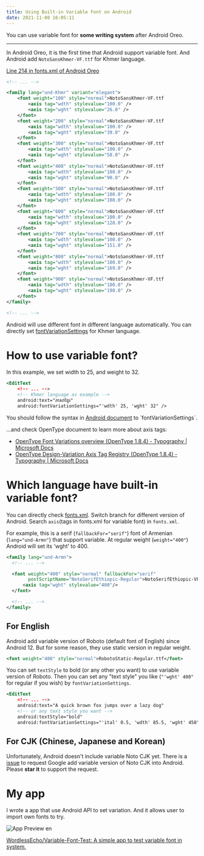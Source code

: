 ```yaml
---
title: Using Built-in Variable Font on Android
date: 2021-11-08 16:05:11
---
```


You can use variable font for **some writing system** after Android Oreo.
<!--more-->
----

In Android Oreo, it is the first time that Android support variable font. And Android add `NotoSansKhmer-VF.ttf` for Khmer language.

[Line 214 in fonts.xml of Android Oreo](https://cs.android.com/android/platform/superproject/+/android-8.0.0_r1:frameworks/base/data/fonts/fonts.xml;l=214)
```xml
<!-- ... -->

<family lang="und-Khmr" variant="elegant">
    <font weight="100" style="normal">NotoSansKhmer-VF.ttf
        <axis tag="wdth" stylevalue="100.0" />
        <axis tag="wght" stylevalue="26.0" />
    </font>
    <font weight="200" style="normal">NotoSansKhmer-VF.ttf
        <axis tag="wdth" stylevalue="100.0" />
        <axis tag="wght" stylevalue="39.0" />
    </font>
    <font weight="300" style="normal">NotoSansKhmer-VF.ttf
        <axis tag="wdth" stylevalue="100.0" />
        <axis tag="wght" stylevalue="58.0" />
    </font>
    <font weight="400" style="normal">NotoSansKhmer-VF.ttf
        <axis tag="wdth" stylevalue="100.0" />
        <axis tag="wght" stylevalue="90.0" />
    </font>
    <font weight="500" style="normal">NotoSansKhmer-VF.ttf
        <axis tag="wdth" stylevalue="100.0" />
        <axis tag="wght" stylevalue="108.0" />
    </font>
    <font weight="600" style="normal">NotoSansKhmer-VF.ttf
        <axis tag="wdth" stylevalue="100.0" />
        <axis tag="wght" stylevalue="128.0" />
    </font>
    <font weight="700" style="normal">NotoSansKhmer-VF.ttf
        <axis tag="wdth" stylevalue="100.0" />
        <axis tag="wght" stylevalue="151.0" />
    </font>
    <font weight="800" style="normal">NotoSansKhmer-VF.ttf
        <axis tag="wdth" stylevalue="100.0" />
        <axis tag="wght" stylevalue="169.0" />
    </font>
    <font weight="900" style="normal">NotoSansKhmer-VF.ttf
        <axis tag="wdth" stylevalue="100.0" />
        <axis tag="wght" stylevalue="190.0" />
    </font>
</family>

<!-- ... -->
```

Android will use different font in different language automatically. You can directly set [fontVariationSettings](https://developer.android.com/reference/android/widget/TextView#attr_android:fontVariationSettings) for Khmer language.

# How to use variable font?
In this example, we set width to 25, and weight to 32.
```xml
<EditText
    <!-- ... -->
    <!-- Khmer language as example -->
    android:text="ភាសាខ្មែរ"
    android:fontVariationSettings="'wdth' 25, 'wght' 32" />
```

You should follow the syntax in [Android document](https://developer.android.com/reference/android/widget/TextView#setFontFeatureSettings(java.lang.String)) to `fontVariationSettings`.

...and check OpenType document to learn more about axis tags:
- [OpenType Font Variations overview (OpenType 1.8.4) - Typography | Microsoft Docs](https://docs.microsoft.com/en-us/typography/opentype/spec/otvaroverview)
- [OpenType Design-Variation Axis Tag Registry (OpenType 1.8.4) - Typography | Microsoft Docs](https://docs.microsoft.com/en-us/typography/opentype/spec/dvaraxisreg)

# Which language have built-in variable font?
You can directly check [fonts.xml](https://cs.android.com/android/platform/superproject/+/master:frameworks/base/data/fonts/fonts.xml). Switch branch for different version of Android. Search `axis`(tags in fonts.xml for variable font) in `fonts.xml`.

For example, this is a serif (`fallbackFor="serif"`) font of Armenian (`lang="und-Armn"`) that support variable. At regular weight (`weight="400"`) Android will set its 'wght' to 400.
```xml
<family lang="und-Armn">
  <!-- ... -->

  <font weight="400" style="normal" fallbackFor="serif"
        postScriptName="NotoSerifEthiopic-Regular">NotoSerifEthiopic-VF.ttf
      <axis tag="wght" stylevalue="400"/>
  </font>

  <!-- ... -->
</family>
```

## For English
Android add variable version of Roboto (default font of English) since Android 12. But for some reason, they use static version in regular weight.

```xml
<font weight="400" style="normal">RobotoStatic-Regular.ttf</font>
```

You can set `textStyle` to bold (or any other you want) to use variable version of Roboto. Then you can set any "text style" you like (`"'wght' 400"` for regular if you wish) by `fontVariationSettings`.
```xml
<EditText
    <!-- ... -->
    android:text="A quick brown fox jumps over a lazy dog"
    <!-- or any text style you want -->
    android:textStyle="bold"
    android:fontVariationSettings="'ital' 0.5, 'wdth' 85.5, 'wght' 450" />
```

## For CJK (Chinese, Japanese and Korean)
Unfortunately, Android doesn't include variable Noto CJK yet. There is a [issue](https://issuetracker.google.com/issues/186033995) to request Google add variable version of Noto CJK into Android. Please **star it** to support the request.

# My app
I wrote a app that use Android API to set variation. And it allows user to import own fonts to try.

![App Preview en](https://github.com/WordlessEcho/Variable-Font-Test/raw/main/doc/pics/variable-font-test-en.gif)

[WordlessEcho/Variable-Font-Test: A simple app to test variable font in system.](https://github.com/WordlessEcho/Variable-Font-Test)
